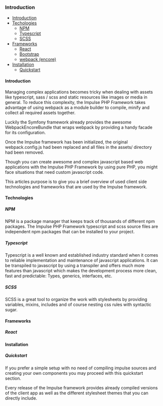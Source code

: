 <h3 class="doc-title">Introduction</h3>

- [Introduction](#introduction)
- [Techologies](#technologies)
    - [NPM](#npm)
	- [Typescript](#typescript)
    - [SCSS](#scss)
- [Frameworks](#frameworks)
	- [React](#react)
    - [Bootstrap](#bootstrap)
    - [webpack (encore)](#webpack)
- [Installation](#installation)
	- [Quickstart](#quickstart)

<h4><a id="introduction">Introduction</a></h4>

Managing complex applications becomes tricky when dealing with assets like typescript, sass / scss and static resources like images or media in general. To reduce this complexity, the Impulse PHP Framework takes advantage of using webpack as a module builder to compile, minify and collect all required assets together.

Luckily the Symfony framework already provides the awesome WebpackEncoreBundle that wraps webpack by providing a handy facade for its configuration.

Once the Impulse framework has been initialized, the original webpack.config.js had been replaced and all files in the assets/ directory had been removed.


Though you can create awesome and complex javascript based web applications with the Impulse PHP Framework by using pure PHP, you might face situations that need custom javascript code.

This articles purpose is to give you a brief overview of used client side technologies and frameworks that are used by the Impulse framework.

<h4><a id="technologies">Technologies</a></h4>

<h5><a id="npm"></a>NPM</h5>
NPM is a package manager that keeps track of thousands of different npm packages. The Impulse PHP Framework typescript and scss source files are independent npm packages that can be installed to your project.

<h5><a id="typescript">Typescript</a></h5>
Typescript is a well known and established industry standard when it comes to reliable implementation and maintenance of javascript applications. It can be transpiled to javascript by using a transpiler and offers much more features than javascript which makes the development process more clean, fast and predictable: Types, generics, interfaces, etc.

<h5><a id="scss">SCSS</a></h5>
SCSS is a great tool to organize the work with stylesheets by providing variables, mixins, includes and of course nesting css rules with syntactic sugar.

<h4><a id="frameworks">Frameworks</a></h4>

<h5><a id="react">React</a></h5>

<h4><a id="installation">Installation</a></h4>

<h5><a id="quickstart">Quickstart</a></h5>
If you prefer a simple setup with no need of compiling impulse sources and creating your own components you may proceed with this quickstart section.

Every release of the Impulse framework provides already compiled versions of the client app as well as the different stylesheet themes that you can directly include.